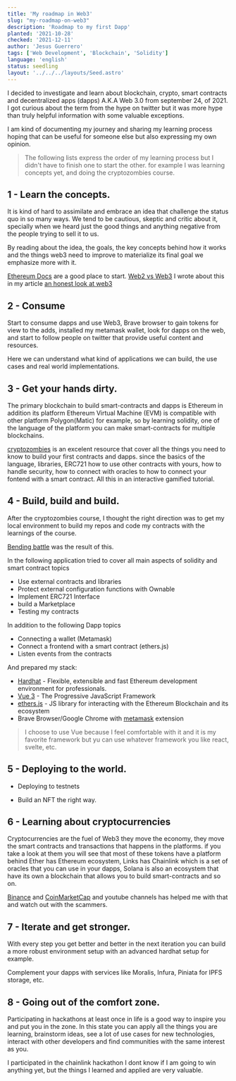 ```yaml
---
title: 'My roadmap in Web3'
slug: "my-roadmap-on-web3"
description: 'Roadmap to my first Dapp'
planted: '2021-10-28'
checked: '2021-12-11'
author: 'Jesus Guerrero'
tags: ['Web Development', 'Blockchain', 'Solidity']
language: 'english'
status: seedling
layout: '../../../layouts/Seed.astro'
---
```


I decided to investigate and learn about blockchain, crypto, smart contracts and decentralized apps (dapps) A.K.A Web 3.0 from september 24, of 2021. I got curious about the term from the hype on twitter but it was more hype than truly helpful information with some valuable exceptions.

I am kind of documenting my journey and sharing my learning process hoping that can be useful for someone else but also expressing my own opinion.

> The following lists express the order of my learning process but I didn't have to finish one to start the other. for example I was learning concepts yet, and doing the cryptozombies course.

## 1 - Learn the concepts.
It is kind of hard to assimilate and embrace an idea that challenge the status quo in so many ways. We tend to be cautious, skeptic and critic about it, specially when we heard just the good things and anything negative from the people trying to sell it to us.

By reading about the idea, the goals, the key concepts behind how it works and the things web3 need to improve to materialize its final goal we emphasize more with it.

[Ethereum Docs](https://ethereum.org/en/developers/docs/) are a good place to start.
[Web2 vs Web3](https://ethereum.org/en/developers/docs/web2-vs-web3/)
I wrote about this in my article [an honest look at web3](https://dev.to/jesusantguerrero/web-3-0-for-mortals-3h04)

## 2 - Consume
Start to consume dapps and use Web3, Brave browser to gain tokens for view to the adds, installed my metamask wallet, look for dapps on the web, and start to follow people on twitter that provide useful content and resources.

Here we can understand what kind of applications we can build, the use cases and real world implementations.

## 3 - Get your hands dirty.
The primary blockchain to build smart-contracts and dapps is Ethereum in addition its platform Ethereum Virtual Machine (EVM) is compatible with other platform Polygon(Matic) for example, so by learning solidity, one of the language of the platform you can make smart-contracts for multiple blockchains.

[cryptozombies](https://cryptozombies.io/) is an excelent resource that cover all the things you need to know to build your first contracts and dapps. since the basics of the language, libraries, ERC721 how to use other contracts with yours, how to handle security, how to connect with oracles to how to connect your fontend with a smart contract. All this in an interactive gamified tutorial.

## 4 - Build, build and build.

After the cryptozombies course, I thought the right direction was to get my local environment to build my repos and code my contracts with the learnings of the course.

[Bending battle](https://github.com/jesusantguerrero/bending-battle) was the result of this.

In the following application tried to cover all main aspects of solidity and smart contract topics

- Use external contracts and libraries
- Protect external configuration functions with Ownable
- Implement ERC721 Interface
- build a Marketplace
- Testing my contracts

In addition to the following Dapp topics
- Connecting a wallet (Metamask)
- Connect a frontend with a smart contract (ethers.js)
- Listen events from the contracts

And prepared my stack:
- [Hardhat](https://hardhat.org/) - Flexible, extensible and fast Ethereum development environment for professionals.
- [Vue 3](https://v3.vuejs.org/) - The Progressive JavaScript Framework
- [ethers.js](https://docs.ethers.io/v5/) - JS library for interacting with the Ethereum Blockchain and its ecosystem
- Brave Browser/Google Chrome with [metamask](https://metamask.io/) extension

> I choose to use Vue because I feel comfortable with it and it is my favorite framework but yu can use whatever framework you like react, svelte, etc.

## 5 - Deploying to the world.
- Deploying to testnets

- Build an NFT the right way. 

## 6 - Learning about cryptocurrencies
Cryptocurrencies are the fuel of Web3 they move the economy, they move the smart contracts and transactions that happens in the platforms. if you take a look at them you will see that most of these tokens have a platform behind Ether has Ethereum ecosystem, Links has Chainlink which is a set of oracles that you can use in your dapps, Solana is also an ecosystem that have its own a blockchain that allows you to build smart-contracts and so on.

[Binance](https://binance.com/) and 
[CoinMarketCap](https://coinmarketcap.com/currencies) and youtube channels has helped me with that and watch out with the scammers.

 ## 7 - Iterate and get stronger.
With every step you get better and better in the next iteration you can build a more robust environment setup with an advanced hardhat setup for example.

Complement your dapps with services like Moralis, Infura, Piniata for IPFS storage, etc.

## 8 - Going out of the comfort zone. 
Participating in hackathons at least once in life is a good way to inspire you and put you in the zone. In this state you can apply all the things you are learning, brainstorm ideas, see a lot of use cases for new technologies, interact with other developers and find communities with the same interest as you.

I participated in the chainlink hackathon I dont know if I am going to win anything yet, but the things I learned and applied are very valuable.




